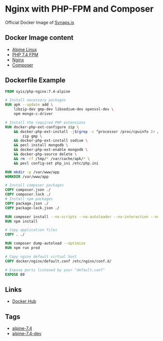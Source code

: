 # Nginx with PHP-FPM and Composer

Official Docker Image of [Synaps.is](https://synaps.is)

## Docker Image content

- [Alpine Linux](https://alpinelinux.org)
- [PHP 7.4 FPM](https://www.php.net/)
- [Nginx](https://www.nginx.com/)
- [Composer](https://getcomposer.org/)

## Dockerfile Example

```dockerfile
FROM syis/php-nginx:7.4-alpine

# Install necessary packages
RUN apk --update add \
    libzip-dev gmp-dev libsodium-dev openssl-dev \
    npm mongo-c-driver

# Install the required PHP extensions
RUN docker-php-ext-configure zip \
    && docker-php-ext-install -j$(grep -c ^processor /proc/cpuinfo 2> /dev/null || 1) \
        zip gmp \
    && docker-php-ext-install sodium \
    && pecl install mongodb \
    && docker-php-ext-enable mongodb \
    && docker-php-source delete \
    && rm -rf /tmp/* /var/cache/apk/* \
    && pecl config-set php_ini /etc/php.ini

RUN mkdir -p /var/www/app
WORKDIR /var/www/app

# Install composer packages
COPY composer.json ./
COPY composer.lock ./
# Install npm packages
COPY package.json ./
COPY package-lock.json ./

RUN composer install --no-scripts --no-autoloader --no-interaction --no-progress
RUN npm install

# Copy application files
COPY . ./

RUN composer dump-autoload --optimize
RUN npm run prod

# Copy nginx default virtual host
COPY docker/nginx/default.conf /etc/nginx/conf.d/

# Expose ports listened by your "default.conf"
EXPOSE 80
```

## Links

- [Docker Hub](https://hub.docker.com/r/syis/php-nginx)

## Tags

- [alpine-7.4](https://github.com/synapsis-official/docker_php_nginx/tree/alpine-7.4)
- [alpine-7.4-dev](https://github.com/synapsis-official/docker_php_nginx/tree/alpine-7.4-dev)
